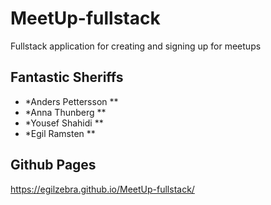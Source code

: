 # MeetUp-fullstack

Fullstack application for creating and signing up for meetups

## Fantastic Sheriffs

- *Anders Pettersson **
- *Anna Thunberg  **
- *Yousef Shahidi **
- *Egil Ramsten **

## Github Pages
https://egilzebra.github.io/MeetUp-fullstack/
